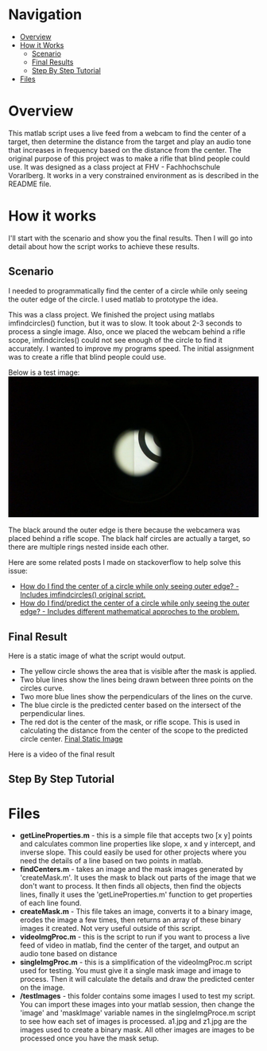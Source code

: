 Navigation
============
- [Overview](#files)
- [How it Works](#files)
	- [Scenario](#files)
	- [Final Results](#files)
	- [Step By Step Tutorial](#files)
- [Files](#files)

Overview
====================
This matlab script uses a live feed from a webcam to find the center of a target, then determine the distance from the target and play an audio tone that increases in frequency based on the distance from the center. The original purpose of this project was to make a rifle that blind people could use. It was designed as a class project at FHV - Fachhochschule Vorarlberg. It works in a very constrained environment as is described in the README file. 

How it works
====================
I'll start with the scenario and show you the final results. Then I will go into detail about how the script works to achieve these results. 

Scenario
----------
I needed to programmatically find the center of a circle while only seeing the outer edge of the circle. I used matlab to prototype the idea.

This was a class project. We finished the project using matlabs imfindcircles() function, but it was to slow. It took about 2-3 seconds to process a single image. Also, once we placed the webcam behind a rifle scope, imfindcircles() could not see enough of the circle to find it accurately. I wanted to improve my programs speed. The initial assignment was to create a rifle that blind people could use.

Below is a test image:
![Initial Test Image](https://github.com/zechdc/matlab_circle_center/blob/master/testImages/a3.jpg?raw=true "Initial Test Image")

The black around the outer edge is there because the webcamera was placed behind a rifle scope. The black half circles are actually a target, so there are multiple rings nested inside each other.

Here are some related posts I made on stackoverflow to help solve this issue:
- [How do I find the center of a circle while only seeing outer edge? - Includes imfindcircles() original script.][1]
- [How do I find/predict the center of a circle while only seeing the outer edge? - Includes different mathematical approches to the problem.][2]

Final Result
-----------
Here is a static image of what the script would output. 
- The yellow circle shows the area that is visible after the mask is applied. 
- Two blue lines show the lines being drawn between three points on the circles curve. 
- Two more blue lines show the perpendiculars of the lines on the curve. 
- The blue circle is the predicted center based on the intersect of the perpendicular lines.
- The red dot is the center of the mask, or rifle scope. This is used in calculating the distance from the center of the scope to the predicted circle center. 
[Final Static Image][3]

Here is a video of the final result



Step By Step Tutorial
-----------

Files
====================
- **getLineProperties.m** - this is a simple file that accepts two [x y] points and calculates common line properties like slope, x and y intercept, and inverse slope. This could easily be used for other projects where you need the details of a line based on two points in matlab. 
- **findCenters.m** - takes an image and the mask images generated by 'createMask.m'. It uses the mask to black out parts of the image that we don't want to process. It then finds all objects, then find the objects lines, finally it uses the 'getLineProperties.m' function to get properties of each line found. 
- **createMask.m** - This file takes an image, converts it to a binary image, erodes the image a few times, then returns an array of these binary images it created. Not very useful outside of this script. 
- **videoImgProc.m** - this is the script to run if you want to process a live feed of video in matlab, find the center of the target, and output an audio tone based on distance
- **singleImgProc.m** - this is a simplification of the videoImgProc.m script used for testing. You must give it a single mask image and image to process. Then it will calculate the details and draw the predicted center on the image.
- **/testImages** - this folder contains some images I used to test my script. You can import these images into your matlab session, then change the 'image' and 'maskImage' variable names in the singleImgProce.m script to see how each set of images is processed. a1.jpg and z1.jpg are the images used to create a binary mask. All other images are images to be processed once you have the mask setup. 

[1]: http://stackoverflow.com/questions/20099259/how-do-i-find-the-center-of-a-circle-while-only-seeing-outer-edge
[2]: http://math.stackexchange.com/questions/574812/how-do-i-find-predict-the-center-of-a-circle-while-only-seeing-the-outer-edge
[3]: https://github.com/zechdc/matlab_circle_center/blob/master/stepsExample/final.JPG?raw=true
